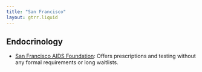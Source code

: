 ```yaml
---
title: "San Francisco"
layout: gtrr.liquid
---
```

## Endocrinology
- [San Francisco AIDS Foundation](https://www.sfaf.org/services/sexual-health-and-testing/trans-health/): Offers prescriptions and testing without any formal requirements or long waitlists.
